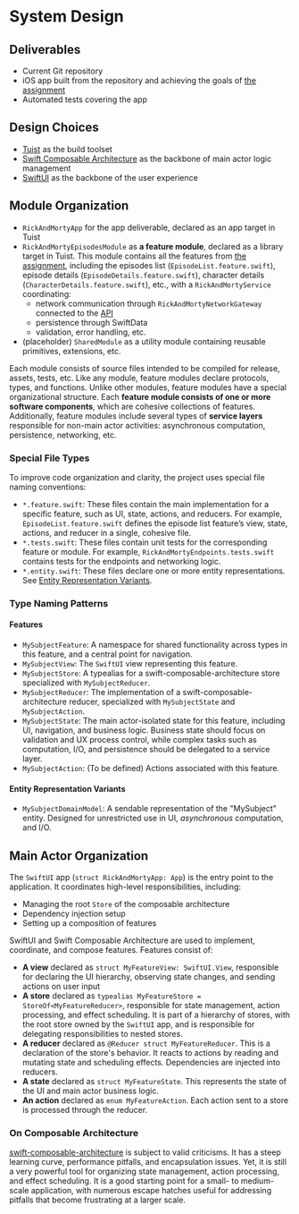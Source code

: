 

# System Design

## Deliverables

- Current Git repository
- iOS app built from the repository and achieving the goals of [the assignment](./assignment.md)
- Automated tests covering the app

## Design Choices

- [Tuist](https://tuist.dev) as the build toolset
- [Swift Composable Architecture](https://github.com/pointfreeco/swift-composable-architecture) as the backbone of main actor logic management
- [SwiftUI](https://developer.apple.com/swiftui/) as the backbone of the user experience

## Module Organization

- `RickAndMortyApp` for the app deliverable, declared as an app target in Tuist
- `RickAndMortyEpisodesModule` as **a feature module**, declared as a library target in Tuist. This module contains all the features from [the assignment](./assignment.md), including the episodes list (`EpisodeList.feature.swift`), episode details (`EpisodeDetails.feature.swift`), character details (`CharacterDetails.feature.swift`), etc., with a `RickAndMortyService` coordinating:
    - network communication through `RickAndMortyNetworkGateway` connected to the [API](https://rickandmortyapi.com/documentation/#rest)
    - persistence through SwiftData
    - validation, error handling, etc.
- (placeholder) `SharedModule` as a utility module containing reusable primitives, extensions, etc.

Each module consists of source files intended to be compiled for release, assets, tests, etc.
Like any module, feature modules declare protocols, types, and functions. Unlike other modules, feature modules have a special organizational structure.
Each **feature module consists of one or more software components**, which are cohesive collections of features.
Additionally, feature modules include several types of **service layers** responsible for non-main actor activities: asynchronous computation, persistence, networking, etc.

### Special File Types

To improve code organization and clarity, the project uses special file naming conventions:

- `*.feature.swift`: These files contain the main implementation for a specific feature, such as UI, state, actions, and reducers. For example, `EpisodeList.feature.swift` defines the episode list feature’s view, state, actions, and reducer in a single, cohesive file.
- `*.tests.swift`: These files contain unit tests for the corresponding feature or module. For example, `RickAndMortyEndpoints.tests.swift` contains tests for the endpoints and networking logic.
- `*.entity.swift`: These files declare one or more entity representations. See [Entity Representation Variants](#entity-representation-variants).

### Type Naming Patterns

#### Features
- `MySubjectFeature`: A namespace for shared functionality across types in this feature, and a central point for navigation.
- `MySubjectView`: The `SwiftUI` view representing this feature.
- `MySubjectStore`: A typealias for a swift-composable-architecture store specialized with `MySubjectReducer`.
- `MySubjectReducer`: The implementation of a swift-composable-architecture reducer, specialized with `MySubjectState` and `MySubjectAction`.
- `MySubjectState`: The main actor-isolated state for this feature, including UI, navigation, and business logic. Business state should focus on validation and UX process control, while complex tasks such as computation, I/O, and persistence should be delegated to a service layer.
- `MySubjectAction`: (To be defined) Actions associated with this feature.

#### Entity Representation Variants
- `MySubjectDomainModel`: A sendable representation of the "MySubject" entity. Designed for unrestricted use in UI, *asynchronous* computation, and I/O.

## Main Actor Organization

The `SwiftUI` app (`struct RickAndMortyApp: App`) is the entry point to the application. It coordinates high-level responsibilities, including:
- Managing the root `Store` of the composable architecture
- Dependency injection setup
- Setting up a composition of features

SwiftUI and Swift Composable Architecture are used to implement, coordinate, and compose features.
Features consist of:
- **A view** declared as `struct MyFeatureView: SwiftUI.View`, responsible for declaring the UI hierarchy, observing state changes, and sending actions on user input
- **A store** declared as `typealias MyFeatureStore = StoreOf<MyFeatureReducer>`, responsible for state management, action processing, and effect scheduling. It is part of a hierarchy of stores, with the root store owned by the `SwiftUI` app, and is responsible for delegating responsibilities to nested stores.
- **A reducer** declared as `@Reducer struct MyFeatureReducer`. This is a declaration of the store's behavior. It reacts to actions by reading and mutating state and scheduling effects. Dependencies are injected into reducers.
- **A state** declared as `struct MyFeatureState`. This represents the state of the UI and main actor business logic.
- **An action** declared as `enum MyFeatureAction`. Each action sent to a store is processed through the reducer.

### On Composable Architecture
[swift-composable-architecture](https://github.com/pointfreeco/swift-composable-architecture) is subject to valid criticisms.
It has a steep learning curve, performance pitfalls, and encapsulation issues. Yet, it is still a very powerful tool for organizing state management, action processing, and effect scheduling. It is a good starting point for a small- to medium-scale application, with numerous escape hatches useful for addressing pitfalls that become frustrating at a larger scale.
